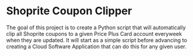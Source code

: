 # Shoprite Coupon Clipper

The goal of this project is to create a Python script that will automatically clip all Shoprite coupons to a given Price Plus Card account everyweek when they are updated. It will start as a simple script before advancing to creating a Cloud Software Application that can do this for any given user.